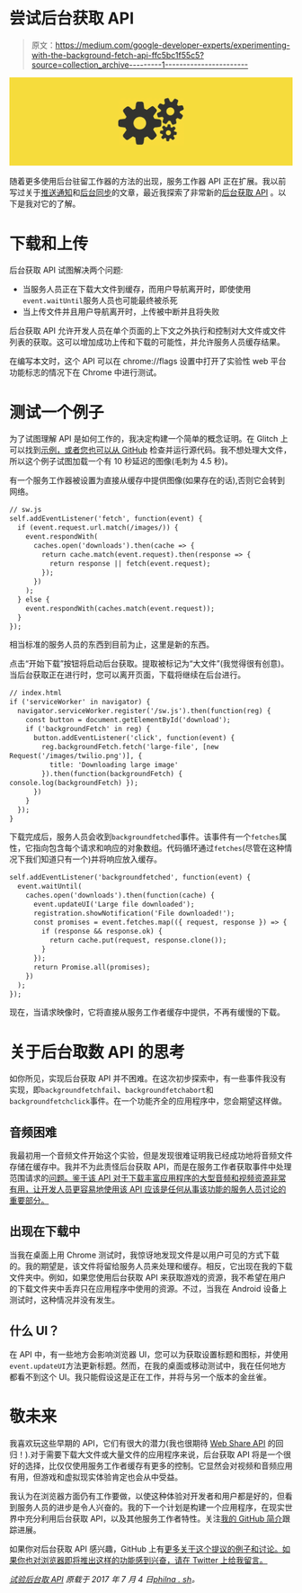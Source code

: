 # 尝试后台获取 API

> 原文：<https://medium.com/google-developer-experts/experimenting-with-the-background-fetch-api-ffc5bc1f55c5?source=collection_archive---------1----------------------->

![](img/ad0289e4bde57c60cd728944960b6509.png)

随着更多使用后台驻留工作器的方法的出现，服务工作器 API 正在扩展。我以前写过关于[推送通知](https://www.twilio.com/blog/2016/02/web-powered-sms-inbox-with-service-worker-push-notifications.html)和[后台同步](https://www.twilio.com/blog/2017/02/send-messages-when-youre-back-online-with-service-workers-and-background-sync.html)的文章，最近我探索了非常新的[后台获取 API](https://github.com/WICG/background-fetch) 。以下是我对它的了解。

# 下载和上传

后台获取 API 试图解决两个问题:

*   当服务人员正在下载大文件到缓存，而用户导航离开时，即使使用`event.waitUntil`服务人员也可能最终被杀死
*   当上传文件并且用户导航离开时，上传被中断并且将失败

后台获取 API 允许开发人员在单个页面的上下文之外执行和控制对大文件或文件列表的获取。这可以增加成功上传和下载的可能性，并允许服务人员缓存结果。

在编写本文时，这个 API 可以在 chrome://flags 设置中打开了实验性 web 平台功能标志的情况下在 Chrome 中进行测试。

# 测试一个例子

为了试图理解 API 是如何工作的，我决定构建一个简单的概念证明。在 Glitch 上可以找到[示例，或者您也可以](https://fan-hubcap.glitch.me/)[从 GitHub](https://github.com/philnash/service-worker-background-fetch) 检查并运行源代码。我不想处理大文件，所以这个例子试图加载一个有 10 秒延迟的图像(毛刺为 4.5 秒)。

有一个服务工作器被设置为直接从缓存中提供图像(如果存在的话),否则它会转到网络。

```
// sw.js
self.addEventListener('fetch', function(event) {
  if (event.request.url.match(/images/)) {
    event.respondWith(
      caches.open('downloads').then(cache => {
        return cache.match(event.request).then(response => {
          return response || fetch(event.request);
        });
      })
    );
  } else {
    event.respondWith(caches.match(event.request));
  }
});
```

相当标准的服务人员的东西到目前为止，这里是新的东西。

点击“开始下载”按钮将启动后台获取。提取被标记为“大文件”(我觉得很有创意)。当后台获取正在进行时，您可以离开页面，下载将继续在后台进行。

```
// index.html
if ('serviceWorker' in navigator) {
  navigator.serviceWorker.register('/sw.js').then(function(reg) {
    const button = document.getElementById('download');
    if ('backgroundFetch' in reg) {
      button.addEventListener('click', function(event) {
        reg.backgroundFetch.fetch('large-file', [new Request('/images/twilio.png')], {
          title: 'Downloading large image'
        }).then(function(backgroundFetch) { console.log(backgroundFetch) });
      })
    }
  });
}
```

下载完成后，服务人员会收到`backgroundfetched`事件。该事件有一个`fetches`属性，它指向包含每个请求和响应的对象数组。代码循环通过`fetches`(尽管在这种情况下我们知道只有一个)并将响应放入缓存。

```
self.addEventListener('backgroundfetched', function(event) {
  event.waitUntil(
    caches.open('downloads').then(function(cache) {
      event.updateUI('Large file downloaded');
      registration.showNotification('File downloaded!');
      const promises = event.fetches.map(({ request, response }) => {
        if (response && response.ok) {
          return cache.put(request, response.clone());
        }
      });
      return Promise.all(promises);
    })
  );
});
```

现在，当请求映像时，它将直接从服务工作者缓存中提供，不再有缓慢的下载。

# 关于后台取数 API 的思考

如你所见，实现后台获取 API 并不困难。在这次初步探索中，有一些事件我没有实现，即`backgroundfetchfail`、`backgroundfetchabort`和`backgroundfetchclick`事件。在一个功能齐全的应用程序中，您会期望这样做。

## 音频困难

我最初用一个音频文件开始这个实验，但是发现很难证明我已经成功地将音频文件存储在缓存中。我并不为此责怪后台获取 API，而是在服务工作者获取事件中处理范围请求的[问题。鉴于该 API 对于下载丰富应用程序的大型音频和视频资源非常有用，让开发人员更容易地使用该 API 应该是任何从事该功能的服务人员讨论的重要部分。](https://samdutton.github.io/samples/service-worker/prefetch-video/)

## 出现在下载中

当我在桌面上用 Chrome 测试时，我惊讶地发现文件是以用户可见的方式下载的。我的期望是，该文件将留给服务人员来处理和缓存。相反，它出现在我的下载文件夹中。例如，如果您使用后台获取 API 来获取游戏的资源，我不希望在用户的下载文件夹中丢弃只在应用程序中使用的资源。不过，当我在 Android 设备上测试时，这种情况并没有发生。

## 什么 UI？

在 API 中，有一些地方会影响浏览器 UI，您可以为获取设置标题和图标，并使用`event.updateUI`方法更新标题。然而，在我的桌面或移动测试中，我在任何地方都看不到这个 UI。我只能假设这是正在工作，并将与另一个版本的金丝雀。

# 敬未来

我喜欢玩这些早期的 API，它们有很大的潜力(我也很期待 [Web Share API](https://philna.sh/blog/2017/03/14/the-web-share-api/) 的回归！).对于需要下载大文件或大量文件的应用程序来说，后台获取 API 将是一个很好的选择，比仅仅使用服务工作者缓存有更多的控制。它显然会对视频和音频应用有用，但游戏和虚拟现实体验肯定也会从中受益。

我认为在浏览器方面仍有工作要做，以使这种体验对开发者和用户都是好的，但看到服务人员的进步是令人兴奋的。我的下一个计划是构建一个应用程序，在现实世界中充分利用后台获取 API，以及其他服务工作者特性。关注[我的 GitHub 简介](http://github.com/philnash/)跟踪进展。

如果你对后台获取 API 感兴趣，GitHub 上有[更多关于这个提议的例子和讨论。如果你也对浏览器即将推出这样的功能感到兴奋，请在 Twitter 上给我留言。](https://github.com/WICG/background-fetch)

[*试验后台取 API*](https://philna.sh/blog/2017/07/04/experimenting-with-the-background-fetch-api/) *原载于 2017 年 7 月 4 日*[*philna . sh*](https://philna.sh/blog/2017/07/04/experimenting-with-the-background-fetch-api/)*。*